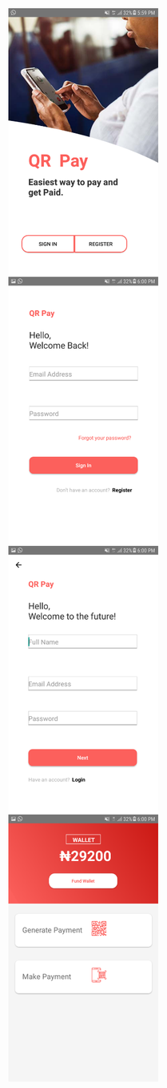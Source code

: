<img src="https://github.com/muky8/QRPay/blob/master/app/screen-shot/Screenshot_20180626-175956.png" width="300dp" >
<img src="https://github.com/muky8/QRPay/blob/master/app/screen-shot/Screenshot_20180626-180006.png" width="300dp">
<img src="https://github.com/muky8/QRPay/blob/master/app/screen-shot/Screenshot_20180626-180010.png" width="300dp">
<img src="https://github.com/muky8/QRPay/blob/master/app/screen-shot/Screenshot_20180626-180034.png" width="300dp">
